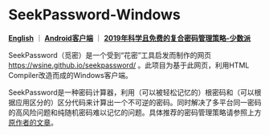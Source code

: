 # SeekPassword-Windows

**[English](README.md)** ｜ **[Android客户端](https://github.com/takuron/SeekPassword-Android)** ｜ **[2019年科学且免费的复合密码管理策略-少数派](https://sspai.com/post/55403)**

SeekPassword（觅密）是一个受到“花密”工具启发而制作的网页 https://wsine.github.io/seekpassword/  。此项目为基于此网页，利用HTML Compiler改造而成的Windows客户端。

SeekPassword是一种密码计算器，利用（可以被轻松记忆的）根密码和（可以根据应用区分的）区分代码来计算出一个不可逆的密码。同时解决了多平台同一密码的高风险问题和纯随机密码难以记忆的问题。具体推荐的密码管理策略请参照上方[原作者的文章](https://sspai.com/post/55403)。
